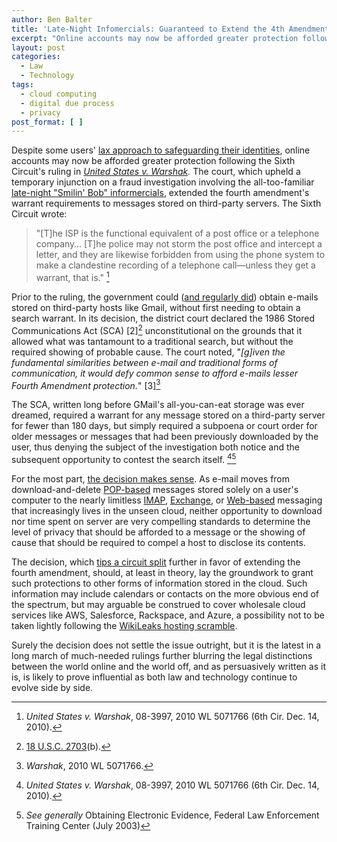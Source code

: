 ```yaml
---
author: Ben Balter
title: 'Late-Night Infomercials: Guaranteed to Extend the 4th Amendment or Your Money Back'
excerpt: "Online accounts may now be afforded greater protection following the Sixth Circuit's ruling in United States v. Warshak. The court, upholding a temporary injunction on e-mail searches extended the fourth amendment's warrant requirements to messages stored on third-party servers."
layout: post
categories:
  - Law
  - Technology
tags:
  - cloud computing
  - digital due process
  - privacy
post_format: [ ]
---
```

Despite some users' [lax approach to safeguarding their identities](http://blogs.wsj.com/digits/2010/12/13/the-top-50-gawker-media-passwords/), online accounts may now be afforded greater protection following the Sixth Circuit's ruling in *[United States v. Warshak](http://www.ca6.uscourts.gov/opinions.pdf/10a0377p-06.pdf).* The court, which upheld a temporary injunction on a fraud investigation involving the all-too-familiar [late-night "Smilin' Bob" informercials](http://blogs.forbes.com/kashmirhill/2010/12/15/your-email-now-warrants-greater-privacy-thanks-to-sex-pill-peddling-dude/), extended the fourth amendment's warrant requirements to messages stored on third-party servers. The Sixth Circuit wrote:

> "\[T\]he ISP is the functional equivalent of a post office or a telephone company… \[T\]he police may not storm the post office and intercept a letter, and they are likewise forbidden from using the phone system to make a clandestine recording of a telephone call—unless they get a warrant, that is." [^1]

Prior to the ruling, the government could ([and regularly did](http://www.google.com/transparencyreport/governmentrequests/)) obtain e-mails stored on third-party hosts like Gmail, without first needing to obtain a search warrant. In its decision, the district court declared the 1986 Stored Communications Act (SCA) [2][^2] unconstitutional on the grounds that it allowed what was tantamount to a traditional search, but without the required showing of probable cause. The court noted, "*\[g\]iven the fundamental similarities between e-mail and traditional forms of communication, it would defy common sense to afford e-mails lesser Fourth Amendment protection.*" [3][^3]

The SCA, written long before GMail's all-you-can-eat storage was ever dreamed, required a warrant for any message stored on a third-party server for fewer than 180 days, but simply required a subpoena or court order for older messages or messages that had been previously downloaded by the user, thus denying the subject of the investigation both notice and the subsequent opportunity to contest the search itself. [^1][^4]

For the most part, [the decision makes sense](https://blog.arcestia.my.id/2010/10/10/does-every-cloud-have-a-silver-lining/ "Does Every Cloud Have a Silver Lining?"). As e-mail moves from download-and-delete [POP-based](http://en.wikipedia.org/wiki/Post_Office_Protocol) messages stored solely on a user's computer to the nearly limitless [IMAP](http://en.wikipedia.org/wiki/Internet_Message_Access_Protocol), [Exchange](http://en.wikipedia.org/wiki/Microsoft_Exchange_Server), or [Web-based](http://en.wikipedia.org/wiki/Webmail) messaging that increasingly lives in the unseen cloud, neither opportunity to download nor time spent on server are very compelling standards to determine the level of privacy that should be afforded to a message or the showing of cause that should be required to compel a host to disclose its contents.

The decision, which [tips a circuit split](http://volokh.com/2010/12/14/sixth-circuit-rules-that-e-mail-protected-by-the-fourth-amendment-warrant-requirement/) further in favor of extending the fourth amendment, should, at least in theory, lay the groundwork to grant such protections to other forms of information stored in the cloud.  Such information may include calendars or contacts on the more obvious end of the spectrum, but may arguable be construed to cover wholesale cloud services like AWS, Salesforce, Rackspace, and Azure, a possibility not to be taken lightly following the [WikiLeaks hosting scramble](http://www.huffingtonpost.com/2010/12/01/wikileaks-website-loses-h_n_790526.html).

Surely the decision does not settle the issue outright, but it is the latest in a long march of much-needed rulings further blurring the legal distinctions between the world online and the world off, and as persuasively written as it is, is likely to prove influential as both law and technology continue to evolve side by side.

[^1]: *United States v. Warshak*, 08-3997, 2010 WL 5071766 (6th Cir. Dec. 14, 2010).
[^2]: [18 U.S.C. 2703](http://www.law.cornell.edu/uscode/18/usc_sec_18_00002703----000-.html)(b).
[^3]: *Warshak*, 2010 WL 5071766.
[^4]: *See generally* Obtaining Electronic Evidence, Federal Law Enforcement Training Center (July 2003)

